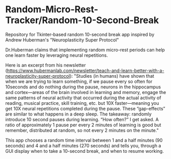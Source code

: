 # Random-Micro-Rest-Tracker/Random-10-Second-Break
Repository for Tkinter-based random 10-second break app inspired by Andrew Huberman's "Neuroplasticity Super Protocol" 

Dr.Huberman claims that implementing random micro-rest periods can help one learn faster by leveraging neural repetitions.

Here is an excerpt from his newsletter (https://www.hubermanlab.com/newsletter/teach-and-learn-better-with-a-neuroplasticity-super-protocol):
"Studies (in humans) have shown that when we are trying to learn something, if we pause every so often for 10seconds and do nothing during the pause, neurons in the hippocampus and cortex—areas of the brain involved in learning and memory, engage the same patterns of neural activity that occurred during the actual activity of reading, musical practice, skill training, etc. but 10X faster—meaning you get 10X neural repetitions completed during the pause. These “gap-effects” are similar to what happens in a deep sleep. The takeaway: randomly introduce 10 second pauses during learning. “How often?” I get asked. A ratio of approximately 1 pause per every 2 minutes of learning is good but remember, distributed at random, so not every 2 minutes on the minute."

This app chooses a random time interval between 1 and a half minutes (90 seconds) and 4 and a half minutes (270 seconds) and tells you, through a GUI display when to take a 10-second break, and when to resume working.
